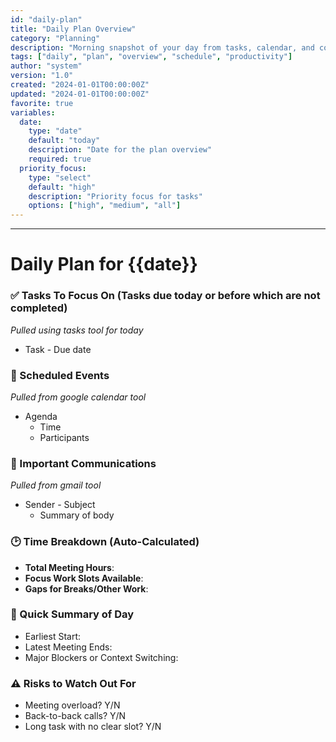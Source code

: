 ```yaml
---
id: "daily-plan"
title: "Daily Plan Overview"
category: "Planning"
description: "Morning snapshot of your day from tasks, calendar, and communications"
tags: ["daily", "plan", "overview", "schedule", "productivity"]
author: "system"
version: "1.0"
created: "2024-01-01T00:00:00Z"
updated: "2024-01-01T00:00:00Z"
favorite: true
variables:
  date:
    type: "date"
    default: "today"
    description: "Date for the plan overview"
    required: true
  priority_focus:
    type: "select"
    default: "high"
    description: "Priority focus for tasks"
    options: ["high", "medium", "all"]
---
```

****
# Daily Plan for {{date}}

### ✅ Tasks To Focus On (Tasks due today or before which are not completed)
_Pulled using tasks tool for today_
- Task - Due date

### 📅 Scheduled Events
_Pulled from google calendar tool_
- Agenda
    - Time
    - Participants

### 📧 Important Communications
_Pulled from gmail tool_
- Sender - Subject
    - Summary of body


### 🕑 Time Breakdown (Auto-Calculated)
- **Total Meeting Hours**: 
- **Focus Work Slots Available**: 
- **Gaps for Breaks/Other Work**: 

### 🔵 Quick Summary of Day
- Earliest Start: 
- Latest Meeting Ends: 
- Major Blockers or Context Switching: 

### ⚠️ Risks to Watch Out For
- Meeting overload? Y/N
- Back-to-back calls? Y/N
- Long task with no clear slot? Y/N

